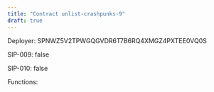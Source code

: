```yaml
---
title: "Contract unlist-crashpunks-9"
draft: true
---
```

Deployer: SPNWZ5V2TPWGQGVDR6T7B6RQ4XMGZ4PXTEE0VQ0S

SIP-009: false

SIP-010: false

Functions:

